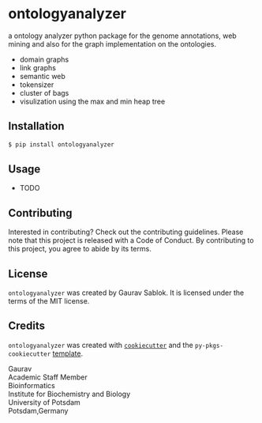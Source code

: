 # ontologyanalyzer

a ontology analyzer python package for the genome annotations, web mining and also for the graph implementation on the ontologies.
- domain graphs
- link graphs
- semantic web
- tokensizer
- cluster of bags
- visulization using the max and min heap tree

## Installation

```bash
$ pip install ontologyanalyzer
```

## Usage

- TODO

## Contributing

Interested in contributing? Check out the contributing guidelines. Please note that this project is released with a Code of Conduct. By contributing to this project, you agree to abide by its terms.

## License

`ontologyanalyzer` was created by Gaurav Sablok. It is licensed under the terms of the MIT license.

## Credits

`ontologyanalyzer` was created with [`cookiecutter`](https://cookiecutter.readthedocs.io/en/latest/) and the `py-pkgs-cookiecutter` [template](https://github.com/py-pkgs/py-pkgs-cookiecutter).

Gaurav \
Academic Staff Member \
Bioinformatics \
Institute for Biochemistry and Biology \
University of Potsdam \
Potsdam,Germany
